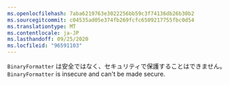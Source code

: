 ```yaml
---
ms.openlocfilehash: 7aba6219763e3022256bb59c3f74136db26b30b2
ms.sourcegitcommit: c04535ad05e374fb269fcfc6509217755fbc0d54
ms.translationtype: MT
ms.contentlocale: ja-JP
ms.lasthandoff: 09/25/2020
ms.locfileid: "96591103"
---
```

<span data-ttu-id="ba560-101">`BinaryFormatter` は安全ではなく、セキュリティで保護することはできません。</span><span class="sxs-lookup"><span data-stu-id="ba560-101">`BinaryFormatter` is insecure and can't be made secure.</span></span>

